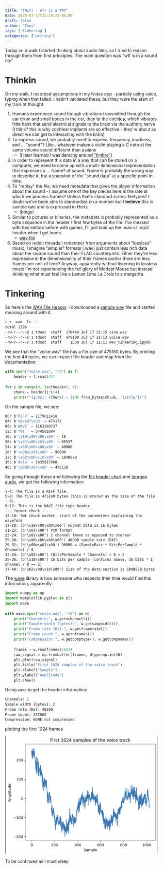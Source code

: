 ```yaml
---
title: "(WIP) - WTF is a WAV"
date: 2025-07-17T22:18:21-05:00
draft: false
author: "Tony"
tags: ['tinkering']
categories: ['writing']
---
```


Today on a walk I started thinking about audio files, so I tried to reason through them from first principles.
The main question was "wtf is in a sound file"

# Thinkin
On my walk, I recorded assumptions in my Notes app - partially using voice, typing when that failed.
I hadn't validated these, but they were the start of my train of thought.

1. Humans experience sound though vibrations transmitted through the ear drum and small bones in the ear, then to the cochlea, which vibrates little hairs that send electrical signals to the brain via the auditory nerve (I think? this is why cochlear implants are so effective - they're about as direct we can get to interacting with the brain) 
2. To express sound, we probably need to express frequency, loudness, and ... "sound"? Like.. whatever makes a violin playing a C note at the same volume sound different than a piano 
    - (I later learned I was dancing around ["timbre"](https://en.wikipedia.org/wiki/Timbre))
3. In order to represent this data in a way that can be stored on a computer, we need to come up with a multi-dimensional representation that expresses a ... frame? of sound. Frame is probably the wrong way to describe it, but a snapshot of the "sound data" at a specific point in time.
4. To "replay" the file, we need metadata that gives the player information about the sound - I assume one of the key pieces here is the rate at which we process frames? Unless that's standard across filetypes? I doubt we've been able to standardize on a number but I **believe** this is sample rate and is expressed in Hertz
    - (bingo)
5. Similar to pictures or binaries, the metadata is probably represented as a byte sequence in the header / first few bytes of the file. I've messed with hex editors before with games, I'll just look up the .wav or .mp3 header when I get home. 
    - [wav file](https://docs.fileformat.com/audio/wav/)
6. Based on reddit threads I remember from arguments about "lossless" music, I imagine "simpler" formats (.wav) just contain less rich data about the source sound than their FLAC counterparts. Either they're less expressive in the dimensionality of their frames and/or there are less frames per unit of time? Anyway, apparently without listening to lossless music I'm not experiencing the full glory of Modest Mouse but instead drinking what must feel like a Lemon Lime La Croix to a margarita. 

# Tinkering
So here's the [WAV File Header](https://docs.fileformat.com/audio/wav/#wav-file-header).
I downloaded a [sample wav](https://github.com/pdx-cs-sound/wavs/blob/main/voice.wav) file and started messing around with it.

```bash
💀 ➜  wav  ls -l
total 1296
-rw-r--r--@ 1 tdoot  staff  176444 Jul 17 21:15 sine.wav
-rw-r--r--@ 1 tdoot  staff  475180 Jul 17 21:13 voice.wav
-rw-r--r--@ 1 tdoot  staff    1530 Jul 17 21:11 wav_tinkering.ipynb
```

We see that the "voice.wav" file has a file size of 475180 bytes.
By printing the first 44 bytes, we can inspect the header and map from the documentation:
```python
with open("voice.wav", "rb") as f:
    header = f.read(44)
    
for i in range(0, len(header), 4):
    chunk = header[i:i+4]
    print(f"{i:02}: {chunk} – {int.from_bytes(chunk, 'little')}")
```

On the sample file, we see:
```bash
00: b'RIFF' – 1179011410
04: b'$@\x07\x00' – 475172
08: b'WAVE' – 1163280727
12: b'fmt ' – 544501094
16: b'\x10\x00\x00\x00' – 16
20: b'\x01\x00\x01\x00' – 65537
24: b'\x80\xbb\x00\x00' – 48000
28: b'\x00w\x01\x00' – 96000
32: b'\x02\x00\x10\x00' – 1048578
36: b'data' – 1635017060
40: b'\x00@\x07\x00' – 475136
```

So going through these and following the [file header chart](https://docs.fileformat.com/audio/wav/#wav-file-header) and [teragon audio](http://midi.teragonaudio.com/tech/wave.htm), we get the following information:
```
1-4: The file is a RIFF file.
5-8: The file is 475180 bytes (this is stored as the size of the file - 8).
9-12: This is the WAVE file type header.
--- format chunk ---
13-16: fmt chunk marker, start of the parameters explaining the waveform
17-20: (b'\x10\x00\x00\x00') Format data is 16 bytes
21-22: (b'\x01\x00') PCM format
23-24: (b'\x01\x00') 1 channel (mono as opposed to stereo)
25-28: (b'\x80\xbb\x00\x00') 48000 sample rate (DAT)
29-32: (b'\x00w\x01\x00') 96000 = (SampleRate * BitsPerSample * Channels) / 8
33-34: (b'\x02\x00') (BitsPerSample * Channels) / 8 = 2
35-36: (b'\x10\x00') 16 bits per sample (confirms above, 16 bits * 1 channel / 8 == 2)
37-40: (b'x02\x00\x10\x00') Size of the data section is 1048578 bytes
```

The [wave](https://docs.python.org/3/library/wave.html) library is how someone who respects their time would find this information, apparently.

```python
import numpy as np
import matplotlib.pyplot as plt
import wave

with wave.open("voice.wav", "rb") as w:
    print("Channels:", w.getnchannels())
    print("Sample width (bytes):", w.getsampwidth())
    print("Frame rate (Hz):", w.getframerate())
    print("Frame count:", w.getnframes())
    print("Compression:", w.getcomptype(), w.getcompname())

    frames = w.readframes(1024)
    raw_signal = np.frombuffer(frames, dtype=np.int16)
    plt.plot(raw_signal)
    plt.title("First 1024 samples of the voice track")
    plt.xlabel("Sample")
    plt.ylabel("Amplitude")
    plt.show()
```
Using `wave` to get the header information:

```bash
Channels: 1
Sample width (bytes): 2
Frame rate (Hz): 48000
Frame count: 237568
Compression: NONE not compressed
```
plotting the first 1024 frames

![plotting the first 1024 frames](/images/figures/sound.png)

To be continued as I must sleep
